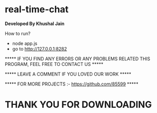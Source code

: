 # real-time-chat


**Developed By Khushal Jain**

How to run?
- node app.js
- go to http://127.0.0.1:8282


***** IF YOU FIND ANY ERRORS OR ANY PROBLEMS RELATED THIS PROGRAM, FEEL FREE TO CONTACT US *****  


***** LEAVE A COMMENT IF YOU LOVED OUR WORK *****


***** FOR MORE PROJECTS :- https://github.com/85599 *****



# THANK YOU FOR DOWNLOADING
